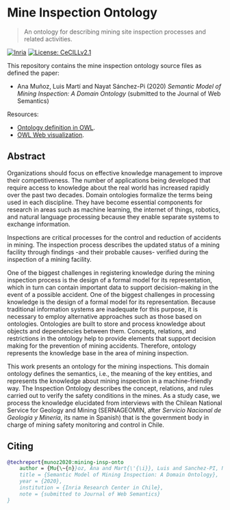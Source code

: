 # Mine Inspection Ontology

> An ontology for describing mining site inspection processes and related activities.

[![Inria](https://img.shields.io/badge/Made%20by-Inria-%23e63312)](http://inria.cl)
[![License: CeCILLv2.1](https://img.shields.io/badge/license-CeCILL--v2.1-orange)](https://cecill.info/licences.en.html)

This repository contains the mine inspection ontology source files as defined the paper:

* Ana Muñoz, Luis Martí and Nayat Sánchez-Pi (2020) *Semantic Model of Mining Inspection: A Domain Ontology* (submitted to the Journal of Web Semantics)

Resources:

* [Ontology definition in OWL](https://github.com/Inria-Chile/mining-inspection-ontology/blob/master/MineInspectionOntology.owl).
* [OWL Web visualization](http://www.visualdataweb.de/webvowl/#iri=https://raw.githubusercontent.com/Inria-Chile/mining-inspection-ontology/master/MineInspectionOntology.owl).

## Abstract

Organizations should focus on effective knowledge management to improve their competitiveness.  The number of applications being developed that require access to knowledge about the real world has increased rapidly over the past two decades. Domain ontologies formalize the terms being used in each discipline. They have become essential components for research in areas such as machine learning, the internet of things, robotics, and natural language processing because they enable separate systems to exchange information.

Inspections are critical processes for the control and reduction of accidents in mining. The inspection process describes the updated status of a mining facility through findings -and their probable causes- verified during the inspection of a mining facility.

One of the biggest challenges in registering knowledge during the mining inspection process is the design of a formal model for its representation, which in turn can contain important data to support decision-making in the event of a possible accident. One of the biggest challenges in processing knowledge is the design of a formal model for its representation. Because traditional information systems are inadequate for this purpose, it is necessary to employ alternative approaches such as those based on ontologies. Ontologies are built to store and process knowledge about objects and dependencies between them.  Concepts, relations, and restrictions in the ontology help to provide elements that support decision making for the prevention of mining accidents. Therefore, ontology represents the knowledge base in the area of mining inspection.

This work presents an ontology for the mining inspections. This domain ontology defines the semantics, i.e., the meaning of the key entities, and represents the knowledge about mining inspection in a machine-friendly way. The Inspection Ontology describes the concept, relations, and rules carried out to verify the safety conditions in the mines. As a study case, we process the knowledge elucidated from interviews with the Chilean National Service for Geology and Mining (SERNAGEOMIN, after *Servicio Nacional de Geología y Minería*, its name in Spanish) that is the government body in charge of mining safety monitoring and control in Chile.

## Citing

```bibtex
@techreport{munoz2020:mining-insp-onto
    author = {Mu{\~{n}}oz, Ana and Mart{\'{\i}}, Luis and Sanchez-PI, Nayat}
    title = {Semantic Model of Mining Inspection: A Domain Ontology},
    year = {2020},
    institution = {Inria Research Center in Chile},
    note = {submitted to Journal of Web Semantics}
}
```
